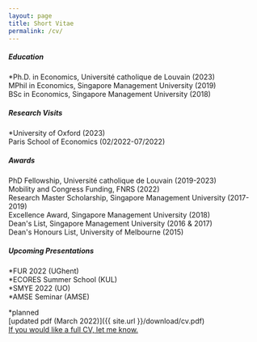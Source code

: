 ```yaml
---
layout: page
title: Short Vitae 
permalink: /cv/
---
```


##### Education
*Ph.D. in Economics, Université catholique de Louvain (2023)\
MPhil in Economics, Singapore Management University (2019)\
BSc in Economics, Singapore Management University (2018)

##### Research Visits
*University of Oxford (2023)\
Paris School of Economics (02/2022-07/2022)

##### Awards
PhD Fellowship, Université catholique de Louvain (2019-2023)\
Mobility and Congress Funding, FNRS (2022)\
Research Master Scholarship, Singapore Management University (2017-2019)\
Excellence Award, Singapore Management University (2018)\
Dean's List, Singapore Management University (2016 & 2017)\
Dean's Honours List, University of Melbourne (2015)

##### Upcoming Presentations
*FUR 2022 (UGhent)\
*ECORES Summer School (KUL)\
*SMYE 2022 (UO)\
*AMSE Seminar (AMSE)

*planned\
[updated pdf (March 2022)]({{ site.url }}/download/cv.pdf)\
[If you would like a full CV, let me know.](mailto:robin.ngjuipin@uclouvain.be)


